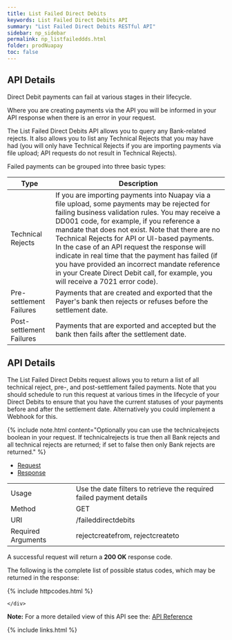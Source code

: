```yaml
---
title: List Failed Direct Debits
keywords: List Failed Direct Debits API
summary: "List Failed Direct Debits RESTful API"
sidebar: np_sidebar
permalink: np_listfaileddds.html
folder: prodNuapay
toc: false
---
```


## API Details

Direct Debit payments can fail at various stages in their lifecycle.

Where you are creating payments via the API you will be informed in your API response when there is an error in your request. 

The List Failed Direct Debits API allows you to query any Bank-related rejects. It also allows you to list any Technical Rejects that you may have had (you will only have Technical Rejects if you are importing payments via file upload; API requests do not result in Technical Rejects).

Failed payments can be grouped into three basic types:

| Type | Description |
|-------|--------|
|Technical Rejects | If you are importing payments into Nuapay via a file upload, some payments may be rejected for failing business validation rules. You may receive a DD001 code, for example, if you reference a mandate that does not exist. Note that there are no Technical Rejects for API or UI-based payments. In the case of an API request the response will indicate in real time that the payment has failed (if you have provided an incorrect mandate reference in your Create Direct Debit call, for example, you will receive a 7021 error code). |
| Pre-settlement Failures | Payments that are created and exported that the Payer's bank then rejects or refuses before the settlement date.|
| Post-settlement Failures	 | Payments that are exported and accepted but the bank then fails after the settlement date. |

## API Details

The List Failed Direct Debits request allows you to return a list of all technical reject, pre-, and post-settlement failed payments. Note that you should schedule to run this request at various times in the lifecycle of your Direct Debits to ensure that you have the current statuses of your payments before and after the settlement date. Alternatively you could implement a Webhook for this.


{% include note.html content="Optionally you can use the technicalrejects boolean in your request. If technicalrejects is true then all Bank rejects and all technical rejects are returned; if set to false then only Bank rejects are returned." %}


<ul id="profileTabs" class="nav nav-tabs">
    <li class="active"><a href="#profile" data-toggle="tab">Request</a></li>
    <li><a href="#about" data-toggle="tab">Response</a></li>
   
</ul>
  <div class="tab-content">
<div role="tabpanel" class="tab-pane active" id="profile">


  <table>
<colgroup>
<col width="30%" />
<col width="90%" />
</colgroup>

<tbody>
<tr>
<td markdown="span">Usage</td>
<td markdown="span">Use the date filters to retrieve the required failed payment details</td>
</tr>
<tr>
<td markdown="span">Method</td>
<td markdown="span"><span class="label label-success">GET </span>
</td>
</tr>
<tr>
<td markdown="span">URI</td>
<td markdown="span">/faileddirectdebits
</td>
</tr>
<tr>
<td markdown="span">Required Arguments</td>
<td markdown="span">rejectcreatefrom, rejectcreateto
</td>
</tr>
</tbody>
</table>



</div>

<div role="tabpanel" class="tab-pane" id="about">
<p>A successful request will return a <b>200 OK</b> response code.</p>
<p>The following is the complete list of possible status codes, which may be returned in the response:</p>
      {% include httpcodes.html %}
    
    
    </div>


</div>

<b>Note:</b> For a more detailed view of this API see the: <a href="https://docs.nuapay.com/v1/#list-failed-direct-debits" target = '_blank'><i class="fa fa-cogs"></i> API Reference</a>


<!--{% include swaggerlink.html %}-->



{% include links.html %}
